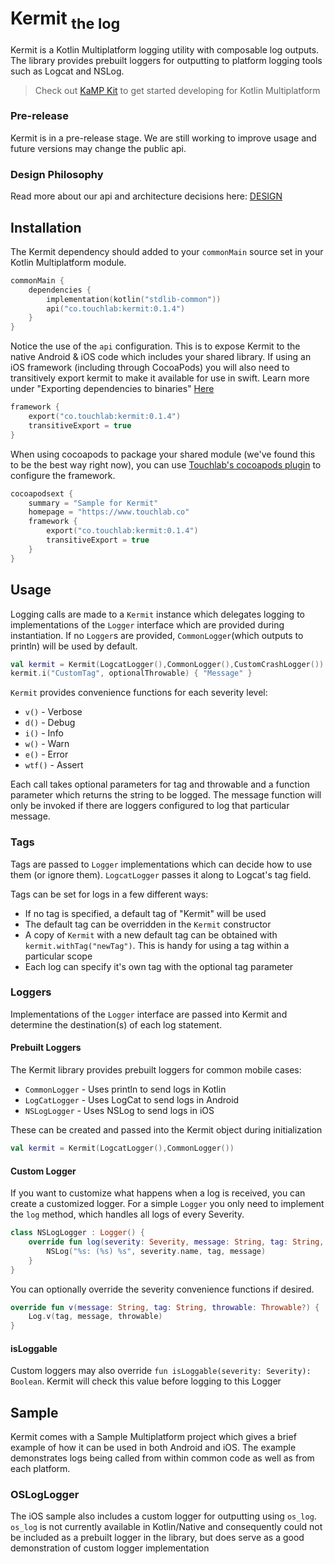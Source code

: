# Kermit <sub>the log</sub>

Kermit is a Kotlin Multiplatform logging utility with composable log outputs. The library provides prebuilt loggers for outputting to platform logging tools such as Logcat and NSLog.

> Check out [KaMP Kit](https://github.com/touchlab/KaMPKit) to get started developing for Kotlin Multiplatform

### Pre-release
Kermit is in a pre-release stage. We are still working to improve usage and future versions may change the public api.

### Design Philosophy
Read more about our api and architecture decisions here: [DESIGN](DESIGN.md)

## Installation

The Kermit dependency should added to your `commonMain` source set in your Kotlin Multiplatform module. 

```kotlin
commonMain {
    dependencies {
        implementation(kotlin("stdlib-common"))
        api("co.touchlab:kermit:0.1.4")
    }
}
```

Notice the use of the `api` configuration. This is to expose Kermit to the native Android & iOS code which includes your shared library. If using an iOS framework (including through CocoaPods) you will also need to transitively export kermit to make it available for use in swift. Learn more under "Exporting dependencies to binaries" [Here](https://kotlinlang.org/docs/reference/building-mpp-with-gradle.html#building-final-native-binaries)

```kotlin
framework {
    export("co.touchlab:kermit:0.1.4")
    transitiveExport = true
}
```

When using cocoapods to package your shared module (we've found this to be the best way right now), you can use [Touchlab's cocoapods plugin](https://github.com/touchlab/KotlinCocoapods) to configure the framework. 

```kotlin
cocoapodsext {
    summary = "Sample for Kermit"
    homepage = "https://www.touchlab.co"
    framework {
        export("co.touchlab:kermit:0.1.4")
        transitiveExport = true
    }
}
```

## Usage

Logging calls are made to a `Kermit` instance which delegates logging to implementations of the `Logger` interface which are provided during instantiation. If no `Logger`s are provided, `CommonLogger`(which outputs to println) will be used by default.  

```kotlin
val kermit = Kermit(LogcatLogger(),CommonLogger(),CustomCrashLogger())
kermit.i("CustomTag", optionalThrowable) { "Message" }
```

`Kermit` provides convenience functions for each severity level:
* `v()` - Verbose
* `d()` - Debug
* `i()` - Info
* `w()` - Warn
* `e()` - Error
* `wtf()` - Assert

Each call takes optional parameters for tag and throwable and a function parameter which returns the string to be logged. The message function will only be invoked if there are loggers configured to log that particular message.

### Tags

Tags are passed to `Logger` implementations which can decide how to use them (or ignore them). `LogcatLogger` passes it along to Logcat's tag field. 

Tags can be set for logs in a few different ways:
* If no tag is specified, a default tag of "Kermit" will be used
* The default tag can be overridden in the `Kermit` constructor
* A copy of `Kermit` with a new default tag can be obtained with `kermit.withTag("newTag")`. This is handy for using a tag within a particular scope
* Each log can specify it's own tag with the optional tag parameter

### Loggers

Implementations of the `Logger` interface are passed into Kermit and determine the destination(s) of each log statement. 

#### Prebuilt Loggers

The Kermit library provides prebuilt loggers for common mobile cases:

* `CommonLogger` - Uses println to send logs in Kotlin
* `LogCatLogger` - Uses LogCat to send logs in Android
* `NSLogLogger`  - Uses NSLog to send logs in iOS

These can be created and passed into the Kermit object during initialization
```kotlin
val kermit = Kermit(LogcatLogger(),CommonLogger())
```

#### Custom Logger

If you want to customize what happens when a log is received, you can create a customized logger. For a simple `Logger` you only need to implement the `log` method, which handles all logs of every Severity.

```kotlin
class NSLogLogger : Logger() {
    override fun log(severity: Severity, message: String, tag: String, throwable: Throwable?) {
        NSLog("%s: (%s) %s", severity.name, tag, message)
    }
}
```

You can optionally override the severity convenience functions if desired.

```kotlin
override fun v(message: String, tag: String, throwable: Throwable?) {
    Log.v(tag, message, throwable)
}
```

#### isLoggable

Custom loggers may also override `fun isLoggable(severity: Severity): Boolean`. Kermit will check this value before logging to this Logger

## Sample

Kermit comes with a Sample Multiplatform project which gives a brief example of how it can be used in both Android and iOS. The example demonstrates logs being called from within common code as well as from each platform.

### OSLogLogger

The iOS sample also includes a custom logger for outputting using `os_log`. `os_log` is not currently available in Kotlin/Native and consequently could not be included as a prebuilt logger in the library, but does serve as a good demonstration of custom logger implementation

